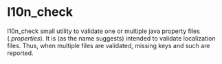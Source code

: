 # l10n_check

l10n_check small utility to validate one or multiple java property files (_.properties_).
It is (as the name suggests) intended to validate localization files.
Thus, when multiple files are validated, missing keys and such are reported.
